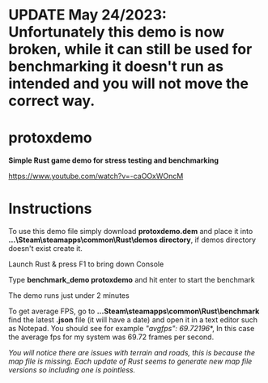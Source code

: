 # UPDATE May 24/2023: Unfortunately this demo is now broken, while it can still be used for benchmarking it doesn't run as intended and you will not move the correct way.

# protoxdemo
**Simple Rust game demo for stress testing and benchmarking**

https://www.youtube.com/watch?v=-caOOxWOncM

# Instructions

To use this demo file simply download **protoxdemo.dem** and place it into **...\Steam\steamapps\common\Rust\demos directory**, if demos directory doesn't exist create it.

Launch Rust & press F1 to bring down Console

Type **benchmark_demo protoxdemo** and hit enter to start the benchmark

The demo runs just under 2 minutes

To get average FPS, go to **...Steam\steamapps\common\Rust\benchmark** find the latest **.json** file (it will have a date) and open it in a text editor such as Notepad. You should see for example *"avgfps": 69.72196**, In this case the average fps for my system was 69.72 frames per second.

*You will notice there are issues with terrain and roads, this is because the map file is missing. Each update of Rust seems to generate new map file versions so including one is pointless.*

